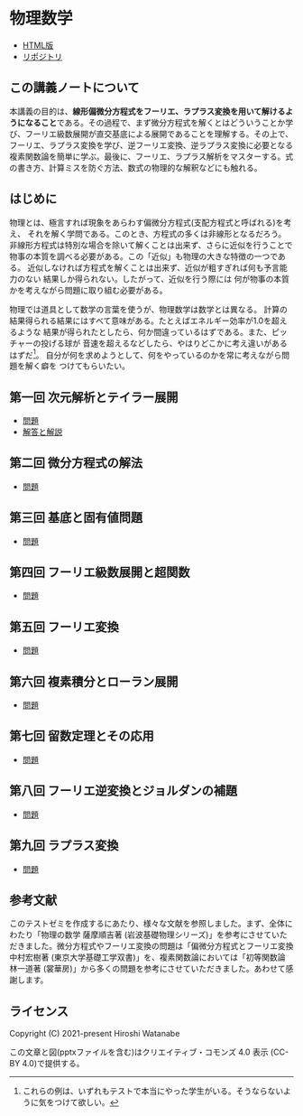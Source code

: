 # 物理数学

* [HTML版](https://kaityo256.github.io/physmath/)
* [リポジトリ](https://github.com/kaityo256/physmath)

## この講義ノートについて

本講義の目的は、**線形偏微分方程式をフーリエ、ラプラス変換を用いて解けるようになること**である。その過程で、まず微分方程式を解くとはどういうことか学び、フーリエ級数展開が直交基底による展開であることを理解する。その上で、フーリエ、ラプラス変換を学び、逆フーリエ変換、逆ラプラス変換に必要となる複素関数論を簡単に学ぶ。最後に、フーリエ、ラプラス解析をマスターする。式の書き方、計算ミスを防ぐ方法、数式の物理的な解釈などにも触れる。

## はじめに

物理とは、極言すれば現象をあらわす偏微分方程式(支配方程式と呼ばれる)を考え、
それを解く学問である。このとき、方程式の多くは非線形となるだろう。
非線形方程式は特別な場合を除いて解くことは出来ず、さらに近似を行うことで
物事の本質を調べる必要がある。この「近似」も物理の大きな特徴の一つである。
近似しなければ方程式を解くことは出来ず、近似が粗すぎれば何も予言能力のない
結果しか得られない。したがって、近似を行う際には
何が物事の本質かを考えながら問題に取り組む必要がある。

物理では道具として数学の言葉を使うが、物理数学は数学とは異なる。
計算の結果得られる結果にはすべて意味がある。たとえばエネルギー効率が1.0を超えるような
結果が得られたとしたら、何か間違っているはずである。また、ピッチャーの投げる球が
音速を超えるなどしたら、やはりどこかに考え違いがあるはずだ[^1]。
自分が何を求めようとして、何をやっているのかを常に考えながら問題を解く癖を
つけてもらいたい。

[^1]: これらの例は、いずれもテストで本当にやった学生がいる。そうならないように気をつけて欲しい。


## 第一回 次元解析とテイラー展開

* [問題](01/README.md)
* [解答と解説](01/answer.md)

## 第二回 微分方程式の解法

* [問題](02/README.md)

## 第三回 基底と固有値問題

* [問題](03/README.md)

## 第四回 フーリエ級数展開と超関数

* [問題](04/README.md)

## 第五回 フーリエ変換

* [問題](05/README.md)

## 第六回 複素積分とローラン展開

* [問題](06/README.md)

## 第七回 留数定理とその応用

* [問題](07/README.md)

## 第八回 フーリエ逆変換とジョルダンの補題

* [問題](08/README.md)

## 第九回 ラプラス変換

* [問題](09/README.md)

## 参考文献

このテストゼミを作成するにあたり、様々な文献を参照しました。まず、全体にわたり「物理の数学 薩摩順吉著 (岩波基礎物理シリーズ)」を参考にさせていただきました。微分方程式やフーリエ変換の問題は「偏微分方程式とフーリエ変換 中村宏樹著 (東京大学基礎工学双書)」を、複素関数論においては「初等関数論 林一道著 (裳華房)」から多くの問題を参考にさせていただきました。あわせて感謝します。

## ライセンス

Copyright (C) 2021-present Hiroshi Watanabe

この文章と図(pptxファイルを含む)はクリエイティブ・コモンズ 4.0 表示 (CC-BY 4.0)で提供する。
